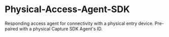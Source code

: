 # Physical-Access-Agent-SDK
Responding access agent for connectivity with a physical entry device. Pre-paired with a physical Capture SDK Agent's ID.
